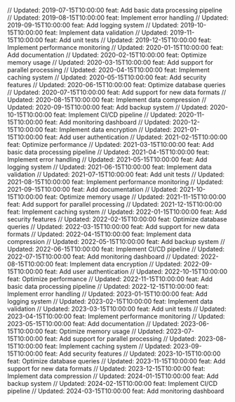// Updated: 2019-07-15T10:00:00
feat: Add basic data processing pipeline
// Updated: 2019-08-15T10:00:00
feat: Implement error handling
// Updated: 2019-09-15T10:00:00
feat: Add logging system
// Updated: 2019-10-15T10:00:00
feat: Implement data validation
// Updated: 2019-11-15T10:00:00
feat: Add unit tests
// Updated: 2019-12-15T10:00:00
feat: Implement performance monitoring
// Updated: 2020-01-15T10:00:00
feat: Add documentation
// Updated: 2020-02-15T10:00:00
feat: Optimize memory usage
// Updated: 2020-03-15T10:00:00
feat: Add support for parallel processing
// Updated: 2020-04-15T10:00:00
feat: Implement caching system
// Updated: 2020-05-15T10:00:00
feat: Add security features
// Updated: 2020-06-15T10:00:00
feat: Optimize database queries
// Updated: 2020-07-15T10:00:00
feat: Add support for new data formats
// Updated: 2020-08-15T10:00:00
feat: Implement data compression
// Updated: 2020-09-15T10:00:00
feat: Add backup system
// Updated: 2020-10-15T10:00:00
feat: Implement CI/CD pipeline
// Updated: 2020-11-15T10:00:00
feat: Add monitoring dashboard
// Updated: 2020-12-15T10:00:00
feat: Implement data encryption
// Updated: 2021-01-15T10:00:00
feat: Add user authentication
// Updated: 2021-02-15T10:00:00
feat: Optimize performance
// Updated: 2021-03-15T10:00:00
feat: Add basic data processing pipeline
// Updated: 2021-04-15T10:00:00
feat: Implement error handling
// Updated: 2021-05-15T10:00:00
feat: Add logging system
// Updated: 2021-06-15T10:00:00
feat: Implement data validation
// Updated: 2021-07-15T10:00:00
feat: Add unit tests
// Updated: 2021-08-15T10:00:00
feat: Implement performance monitoring
// Updated: 2021-09-15T10:00:00
feat: Add documentation
// Updated: 2021-10-15T10:00:00
feat: Optimize memory usage
// Updated: 2021-11-15T10:00:00
feat: Add support for parallel processing
// Updated: 2021-12-15T10:00:00
feat: Implement caching system
// Updated: 2022-01-15T10:00:00
feat: Add security features
// Updated: 2022-02-15T10:00:00
feat: Optimize database queries
// Updated: 2022-03-15T10:00:00
feat: Add support for new data formats
// Updated: 2022-04-15T10:00:00
feat: Implement data compression
// Updated: 2022-05-15T10:00:00
feat: Add backup system
// Updated: 2022-06-15T10:00:00
feat: Implement CI/CD pipeline
// Updated: 2022-07-15T10:00:00
feat: Add monitoring dashboard
// Updated: 2022-08-15T10:00:00
feat: Implement data encryption
// Updated: 2022-09-15T10:00:00
feat: Add user authentication
// Updated: 2022-10-15T10:00:00
feat: Optimize performance
// Updated: 2022-11-15T10:00:00
feat: Add basic data processing pipeline
// Updated: 2022-12-15T10:00:00
feat: Implement error handling
// Updated: 2023-01-15T10:00:00
feat: Add logging system
// Updated: 2023-02-15T10:00:00
feat: Implement data validation
// Updated: 2023-03-15T10:00:00
feat: Add unit tests
// Updated: 2023-04-15T10:00:00
feat: Implement performance monitoring
// Updated: 2023-05-15T10:00:00
feat: Add documentation
// Updated: 2023-06-15T10:00:00
feat: Optimize memory usage
// Updated: 2023-07-15T10:00:00
feat: Add support for parallel processing
// Updated: 2023-08-15T10:00:00
feat: Implement caching system
// Updated: 2023-09-15T10:00:00
feat: Add security features
// Updated: 2023-10-15T10:00:00
feat: Optimize database queries
// Updated: 2023-11-15T10:00:00
feat: Add support for new data formats
// Updated: 2023-12-15T10:00:00
feat: Implement data compression
// Updated: 2024-01-15T10:00:00
feat: Add backup system
// Updated: 2024-02-15T10:00:00
feat: Implement CI/CD pipeline
// Updated: 2024-03-15T10:00:00
feat: Add monitoring dashboard
